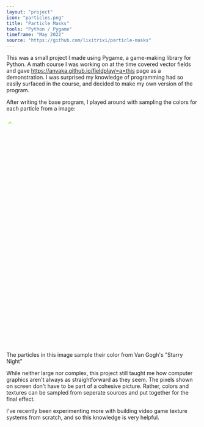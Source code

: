 ```yaml
---
layout: "project"
icon: "particles.png"
title: "Particle Masks"
tools: "Python / Pygame"
timeframe: "May 2022"
source: "https://github.com/lixitrixi/particle-masks"
---
```

This was a small project I made using Pygame, a game-making library for Python. A math course I was working on at the time covered vector fields and gave <a>https://anvaka.github.io/fieldplay/=a=this page</a> as a demonstration. I was surprised my knowledge of programming had so easily surfaced in the course, and decided to make my own version of the program.

After writing the base program, I played around with sampling the colors for each particle from a image:

<img src="/assets/img/starry-mask.png" width="600px" style="filter: brightness(1.8);">

<cap>The particles in this image sample their color from Van Gogh's "Starry Night"</cap>

While neither large nor complex, this project still taught me how computer graphics aren't always as straightforward as they seem. The pixels shown on screen don't have to be part of a cohesive picture. Rather, colors and textures can be sampled from seperate sources and put together for the final effect.

I've recently been experimenting more with building video game texture systems from scratch, and so this knowledge is very helpful.